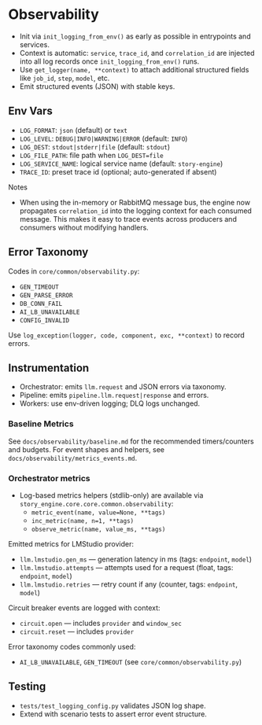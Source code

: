 # Observability

- Init via `init_logging_from_env()` as early as possible in entrypoints and services.
- Context is automatic: `service`, `trace_id`, and `correlation_id` are injected into all log records once `init_logging_from_env()` runs.
- Use `get_logger(name, **context)` to attach additional structured fields like `job_id`, `step`, `model`, etc.
- Emit structured events (JSON) with stable keys.

## Env Vars
- `LOG_FORMAT`: `json` (default) or `text`
- `LOG_LEVEL`: `DEBUG|INFO|WARNING|ERROR` (default: `INFO`)
- `LOG_DEST`: `stdout|stderr|file` (default: `stdout`)
- `LOG_FILE_PATH`: file path when `LOG_DEST=file`
- `LOG_SERVICE_NAME`: logical service name (default: `story-engine`)
- `TRACE_ID`: preset trace id (optional; auto-generated if absent)

Notes
- When using the in-memory or RabbitMQ message bus, the engine now propagates `correlation_id` into the logging context for each consumed message. This makes it easy to trace events across producers and consumers without modifying handlers.

## Error Taxonomy
Codes in `core/common/observability.py`:
- `GEN_TIMEOUT`
- `GEN_PARSE_ERROR`
- `DB_CONN_FAIL`
- `AI_LB_UNAVAILABLE`
- `CONFIG_INVALID`

Use `log_exception(logger, code, component, exc, **context)` to record errors.

## Instrumentation
- Orchestrator: emits `llm.request` and JSON errors via taxonomy.
- Pipeline: emits `pipeline.llm.request|response` and errors.
- Workers: use env-driven logging; DLQ logs unchanged.

### Baseline Metrics
See `docs/observability/baseline.md` for the recommended timers/counters and budgets. For event shapes and helpers, see `docs/observability/metrics_events.md`.

### Orchestrator metrics
- Log-based metrics helpers (stdlib-only) are available via `story_engine.core.core.common.observability`:
  - `metric_event(name, value=None, **tags)`
  - `inc_metric(name, n=1, **tags)`
  - `observe_metric(name, value_ms, **tags)`

Emitted metrics for LMStudio provider:
- `llm.lmstudio.gen_ms` — generation latency in ms (tags: `endpoint`, `model`)
- `llm.lmstudio.attempts` — attempts used for a request (float, tags: `endpoint`, `model`)
- `llm.lmstudio.retries` — retry count if any (counter, tags: `endpoint`, `model`)

Circuit breaker events are logged with context:
- `circuit.open` — includes `provider` and `window_sec`
- `circuit.reset` — includes `provider`

Error taxonomy codes commonly used:
- `AI_LB_UNAVAILABLE`, `GEN_TIMEOUT` (see `core/common/observability.py`)

## Testing
- `tests/test_logging_config.py` validates JSON log shape.
- Extend with scenario tests to assert error event structure.
